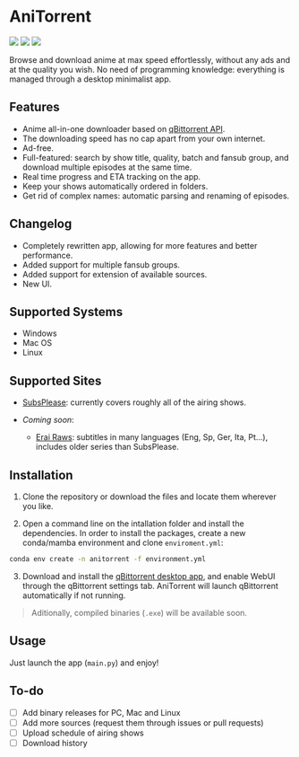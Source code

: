 # AniTorrent

![](https://img.shields.io/badge/Python%20-3.10%2B-blue)
![](https://img.shields.io/badge/Status-working-brightgreen)
![](https://img.shields.io/badge/fansubs-1-yellowgreen)

Browse and download anime at max speed effortlessly, without any ads and at the quality you wish. No need of programming knowledge: everything is managed through a desktop minimalist app. 

## Features

- Anime all-in-one downloader based on [qBittorrent API](https://github.com/rmartin16/qbittorrent-api).
- The downloading speed has no cap apart from your own internet.
- Ad-free.
- Full-featured: search by show title, quality, batch and fansub group, and download multiple episodes at the same time.
- Real time progress and ETA tracking on the app.
- Keep your shows automatically ordered in folders.
- Get rid of complex names: automatic parsing and renaming of episodes.

## Changelog

- Completely rewritten app, allowing for more features and better performance.
- Added support for multiple fansub groups.
- Added support for extension of available sources.
- New UI.
 
## Supported Systems

- Windows
- Mac OS
- Linux

## Supported Sites

- [SubsPlease](https://subsplease.org/): currently covers roughly all of the airing shows.

- *Coming soon*:
  - [Erai Raws](https://www.erai-raws.info/): subtitles in many languages (Eng, Sp, Ger, Ita, Pt...), includes older series than SubsPlease.


## Installation

1. Clone the repository or download the files and locate them wherever you like. 

2. Open a command line on the intallation folder and install the dependencies. In order to install the packages, create a new conda/mamba environment and clone `enviroment.yml`:

```bash
conda env create -n anitorrent -f environment.yml
```

3. Download and install the [qBittorrent desktop app](https://www.qbittorrent.org/download.php), and enable WebUI through the qBittorrent settings tab. AniTorrent will launch qBittorrent automatically if not running.

> Aditionally, compiled binaries (`.exe`) will be available soon.

## Usage

Just launch the app (`main.py`) and enjoy!

##  To-do

- [ ] Add binary releases for PC, Mac and Linux
- [ ] Add more sources (request them through issues or pull requests)
- [ ] Upload schedule of airing shows
- [ ] Download history
